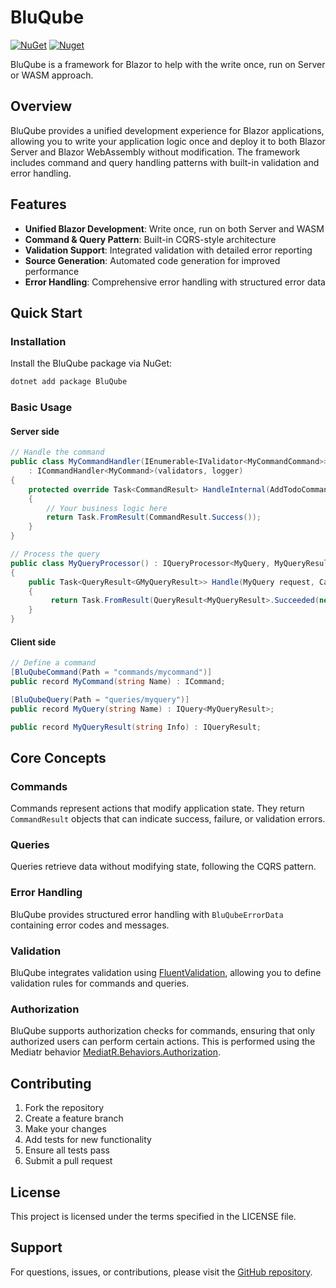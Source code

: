 # BluQube

[![NuGet](https://img.shields.io/nuget/v/BluQube.svg)](https://nuget.org/packages/BluQube) [![Nuget](https://img.shields.io/nuget/dt/BluQube.svg)](https://nuget.org/packages/BluQube)

BluQube is a framework for Blazor to help with the write once, run on Server or WASM approach.

## Overview

BluQube provides a unified development experience for Blazor applications, allowing you to write your application logic once and deploy it to both Blazor Server and Blazor WebAssembly without modification. The framework includes command and query handling patterns with built-in validation and error handling.

## Features

- **Unified Blazor Development**: Write once, run on both Server and WASM
- **Command & Query Pattern**: Built-in CQRS-style architecture
- **Validation Support**: Integrated validation with detailed error reporting
- **Source Generation**: Automated code generation for improved performance
- **Error Handling**: Comprehensive error handling with structured error data

## Quick Start

### Installation

Install the BluQube package via NuGet:

```bash
dotnet add package BluQube
```
### Basic Usage
#### Server side
```csharp
// Handle the command
public class MyCommandHandler(IEnumerable<IValidator<MyCommandCommand>> validators, ILogger<MyCommandCommandHandler> logger)
    : ICommandHandler<MyCommand>(validators, logger)
{
    protected override Task<CommandResult> HandleInternal(AddTodoCommand request, CancellationToken cancellationToken)
    {
        // Your business logic here
        return Task.FromResult(CommandResult.Success());
    }
}

// Process the query
public class MyQueryProcessor() : IQueryProcessor<MyQuery, MyQueryResult>
{
    public Task<QueryResult<GMyQueryResult>> Handle(MyQuery request, CancellationToken cancellationToken)
    {
         return Task.FromResult(QueryResult<MyQueryResult>.Succeeded(new MyQueryResult()));
    }
}
```
#### Client side
```csharp
// Define a command
[BluQubeCommand(Path = "commands/mycommand")]
public record MyCommand(string Name) : ICommand;

[BluQubeQuery(Path = "queries/myquery")]
public record MyQuery(string Name) : IQuery<MyQueryResult>;

public record MyQueryResult(string Info) : IQueryResult;
```

## Core Concepts
### Commands
Commands represent actions that modify application state. They return `CommandResult` objects that can indicate success, failure, or validation errors.
### Queries
Queries retrieve data without modifying state, following the CQRS pattern.
### Error Handling
BluQube provides structured error handling with `BluQubeErrorData` containing error codes and messages.
### Validation
BluQube integrates validation using [FluentValidation](https://github.com/FluentValidation/FluentValidation), allowing you to define validation rules for commands and queries.
### Authorization
BluQube supports authorization checks for commands, ensuring that only authorized users can perform certain actions.  This is performed using the Mediatr behavior [MediatR.Behaviors.Authorization](https://github.com/AustinDavies/MediatR.Behaviors.Authorization/tree/master).
## Contributing
1. Fork the repository
2. Create a feature branch
3. Make your changes
4. Add tests for new functionality
5. Ensure all tests pass
6. Submit a pull request

## License
This project is licensed under the terms specified in the LICENSE file.
## Support
For questions, issues, or contributions, please visit the [GitHub repository](https://github.com/[your-username]/bluqube).

